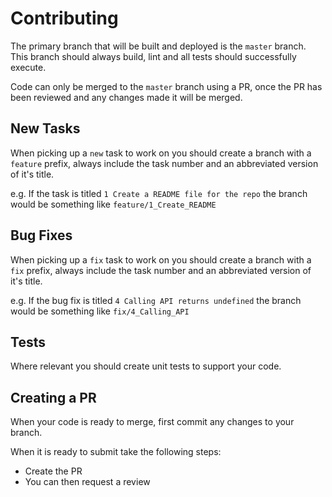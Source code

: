 # Contributing

The primary branch that will be built and deployed is the `master` branch. This branch should always build, lint and all tests should successfully execute.

Code can only be merged to the `master` branch using a PR, once the PR has been reviewed and any changes made it will be merged.

## New Tasks

When picking up a `new` task to work on you should create a branch with a `feature` prefix, always include the task number and an abbreviated version of it's title.

e.g. If the task is titled `1 Create a README file for the repo` the branch would be something like `feature/1_Create_README`

## Bug Fixes

When picking up a `fix` task to work on you should create a branch with a `fix` prefix, always include the task number and an abbreviated version of it's title.

e.g. If the bug fix is titled `4 Calling API returns undefined` the branch would be something like `fix/4_Calling_API`

## Tests

Where relevant you should create unit tests to support your code.

## Creating a PR

When your code is ready to merge, first commit any changes to your branch.

When it is ready to submit take the following steps:

- Create the PR
- You can then request a review